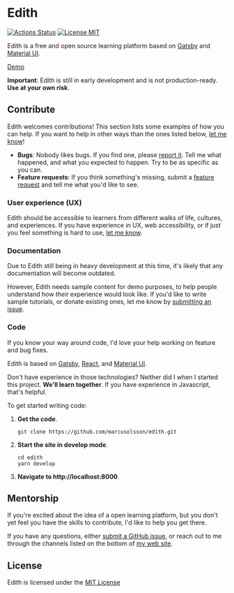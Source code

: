 # Edith

[![Actions Status](https://github.com/marcusolsson/edith/workflows/CI/badge.svg)](https://github.com/marcusolsson/edith/actions)
[![License MIT](https://img.shields.io/badge/license-MIT-lightgrey.svg?style=flat)](LICENSE)

Edith is a free and open source learning platform based on [Gatsby](https://www.gatsbyjs.org/) and [Material UI](https://material-ui.com/).

[Demo](https://marcusolsson.github.io/edith)

**Important**: Edith is still in early development and is not production-ready. **Use at your own risk**.

## Contribute

Edith welcomes contributions! This section lists some examples of how you can help. If you want to help in other ways than the ones listed below, [let me know](https://github.com/marcusolsson/edith/issues/new)!

- **Bugs**: Nobody likes bugs. If you find one, please [report it](https://github.com/marcusolsson/edith/issues/new). Tell me what happened, and what you expected to happen. Try to be as specific as you can. 
- **Feature requests**: If you think something's missing, submit a [feature request](https://github.com/marcusolsson/edith/issues/new) and tell me what you'd like to see.

### User experience (UX)

Edith should be accessible to learners from different walks of life, cultures, and experiences. If you have experience in UX, web accessibility, or if just you feel something is hard to use, [let me know](https://github.com/marcusolsson/edith/issues/new).

### Documentation

Due to Edith still being in heavy development at this time, it's likely that any documentation will become outdated.

However, Edith needs sample content for demo purposes, to help people understand how _their_ experience would look like. If you'd like to write sample tutorials, or donate existing ones, let me know by [submitting an issue](https://github.com/marcusolsson/edith/issues/new).

### Code

If you know your way around code, I'd love your help working on feature and bug fixes. 

Edith is based on [Gatsby](https://gatsbyjs.org), [React](https://reactjs.org/), and [Material UI](https://material-ui.com/). 

Don't have experience in those technologies? Neither did I when I started this project. **We'll learn together**. If you have experience in Javascript, that's helpful.

To get started writing code:

1. **Get the code**.

   ```
   git clone https://github.com/marcusolsson/edith.git
   ```

1. **Start the site in develop mode**.

   ```
   cd edith
   yarn develop
   ```
   
1. **Navigate to http://localhost:8000**.

## Mentorship

If you're excited about the idea of a open learning platform, but you don't yet feel you have the skills to contribute, I'd like to help you get there. 

If you have any questions, either [submit a GitHub issue](https://github.com/marcusolsson/edith/issues/new), or reach out to me through the channels listed on the bottom of [my web site](https://marcus.se.net).

## License

Edith is licensed under the [MIT License](LICENSE)

